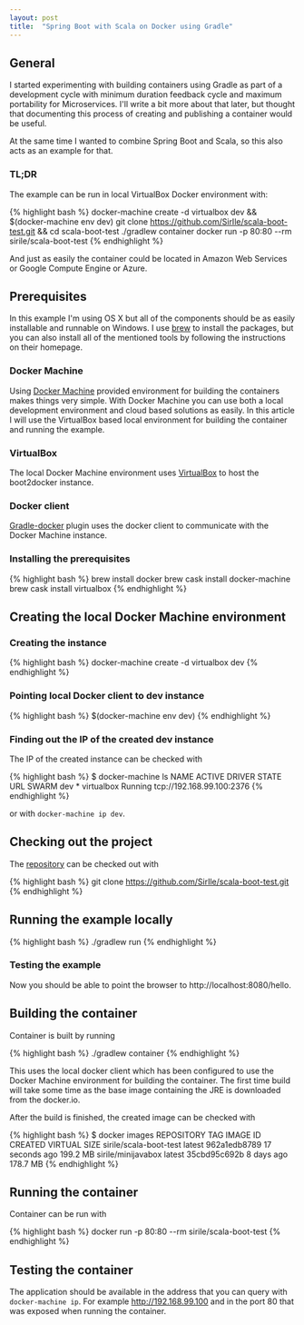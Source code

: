 ```yaml
---
layout: post
title:  "Spring Boot with Scala on Docker using Gradle"
---
```


## General

I started experimenting with building containers using Gradle as part of a development cycle with minimum duration feedback cycle and maximum portability for Microservices. I'll write a bit more about that later, but thought that documenting this process of creating and publishing a container would be useful.

At the same time I wanted to combine Spring Boot and Scala, so this also acts as an example for that.

### TL;DR

The example can be run in local VirtualBox Docker environment with:

{% highlight bash %}
docker-machine create -d virtualbox dev && $(docker-machine env dev)
git clone https://github.com/SirIle/scala-boot-test.git && cd scala-boot-test
./gradlew container
docker run -p 80:80 --rm sirile/scala-boot-test
{% endhighlight %}

And just as easily the container could be located in Amazon Web Services or Google Compute Engine or Azure.

## Prerequisites

In this example I'm using OS X but all of the components should be as easily installable and runnable on Windows. I use [brew](http://brew.sh/) to install the packages, but you can also install all of the mentioned tools by following the instructions on their homepage.

### Docker Machine

Using [Docker Machine](https://github.com/docker/machine) provided environment for building the containers makes things very simple. With Docker Machine you can use both a local development environment and cloud based solutions as easily. In this article I will use the VirtualBox based local environment for building the container and running the example.

### VirtualBox

The local Docker Machine environment uses [VirtualBox](https://www.virtualbox.org/) to host the boot2docker instance.

### Docker client

[Gradle-docker](https://github.com/Transmode/gradle-docker) plugin uses the docker client to communicate with the Docker Machine instance.

### Installing the prerequisites

{% highlight bash %}
brew install docker
brew cask install docker-machine
brew cask install virtualbox
{% endhighlight %}

## Creating the local Docker Machine environment

### Creating the instance

{% highlight bash %}
docker-machine create -d virtualbox dev
{% endhighlight %}

### Pointing local Docker client to dev instance

{% highlight bash %}
$(docker-machine env dev)
{% endhighlight %}

### Finding out the IP of the created dev instance

The IP of the created instance can be checked with

{% highlight bash %}
$ docker-machine ls
NAME    ACTIVE   DRIVER       STATE     URL                         SWARM
dev     *        virtualbox   Running   tcp://192.168.99.100:2376
{% endhighlight %}

or with `docker-machine ip dev`.

## Checking out the project

The [repository](https://github.com/SirIle/scala-boot-test) can be checked out with

{% highlight bash %}
git clone https://github.com/SirIle/scala-boot-test.git
{% endhighlight %}

## Running the example locally

{% highlight bash %}
./gradlew run
{% endhighlight %}

### Testing the example

Now you should be able to point the browser to http://localhost:8080/hello.

## Building the container

Container is built by running

{% highlight bash %}
./gradlew container
{% endhighlight %}

This uses the local docker client which has been configured to use the Docker Machine environment for building the container. The first time build will take some time as the base image containing the JRE is downloaded from the docker.io.

After the build is finished, the created image can be checked with

{% highlight bash %}
$ docker images
REPOSITORY               TAG                 IMAGE ID            CREATED             VIRTUAL SIZE
sirile/scala-boot-test   latest              962a1edb8789        17 seconds ago      199.2 MB
sirile/minijavabox       latest              35cbd95c692b        8 days ago          178.7 MB
{% endhighlight %}

## Running the container

Container can be run with

{% highlight bash %}
docker run -p 80:80 --rm sirile/scala-boot-test
{% endhighlight %}

## Testing the container

The application should be available in the address that you can query with `docker-machine ip`. For example http://192.168.99.100 and in the port 80 that was exposed when running the container.
